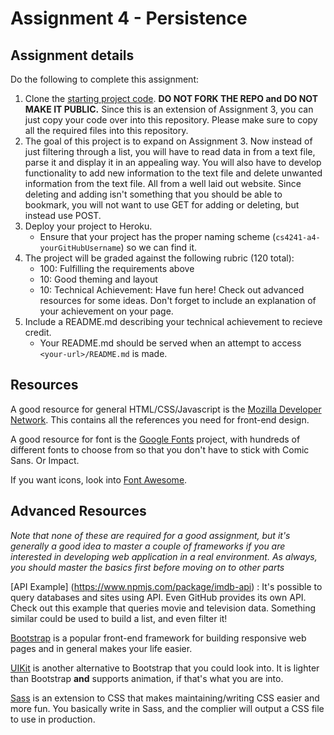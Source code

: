 Assignment 4 - Persistence
===


Assignment details
---

Do the following to complete this assignment:

1. Clone the [starting project code](https://github.com/cs4241-16b/A4-Persistence). **DO NOT FORK THE REPO and DO NOT MAKE IT PUBLIC.** Since this is an extension of Assignment 3, you can just copy your code over into this repository. Please make sure to copy all the required files into this repository. 
2. The goal of this project is to expand on Assignment 3. Now instead of just filtering through a list, you will have to read data in from a text file, parse it and display it in an appealing way. You will also have to develop functionality to add new information to the text file and delete unwanted information from the text file. All from a well laid out website. Since deleting and adding isn't something that you should be able to bookmark, you will not want to use GET for adding or deleting, but instead use POST.
3. Deploy your project to Heroku.
	* Ensure that your project has the proper naming scheme (`cs4241-a4-yourGitHubUsername`) so we can find it.
4. The project will be graded against the following rubric (120 total):
	* 100: Fulfilling the requirements above
	* 10: Good theming and layout
	* 10: Technical Achievement: Have fun here! Check out advanced resources for some ideas. Don't forget to include an explanation of your achievement on your page.
5. Include a README.md describing your technical achievement to recieve credit. 
	* Your README.md should be served when an attempt to access `<your-url>/README.md` is made.


Resources
---

A good resource for general HTML/CSS/Javascript is the [Mozilla Developer Network](https://developer.mozilla.org/en-US/). This contains all the references you need for front-end design.

A good resource for font is the [Google Fonts](https://fonts.google.com/) project, with hundreds of different fonts to choose from so that you don't have to stick with Comic Sans. Or Impact.

If you want icons, look into [Font Awesome](http://fontawesome.io/).

Advanced Resources
---
*Note that none of these are required for a good assignment, but it's generally a good idea to master a couple of frameworks if you are interested in developing web application in a real environment. As always, you should master the basics first before moving on to other parts*

[API Example] (https://www.npmjs.com/package/imdb-api) : It's possible to query databases and sites using API. Even GitHub provides its own API. Check out this example that queries movie and television data. Something similar could be used to build a list, and even filter it!

[Bootstrap](http://getbootstrap.com/) is a popular front-end framework for building responsive web pages and in general makes your life easier. 

[UIKit](https://getuikit.com/) is another alternative to Bootstrap that you could look into. It is lighter than Bootstrap __and__ supports animation, if that's what you are into. 

[Sass](http://sass-lang.com/) is an extension to CSS that makes maintaining/writing CSS easier and more fun. You basically write in Sass, and the complier will output a CSS file to use in production. 
